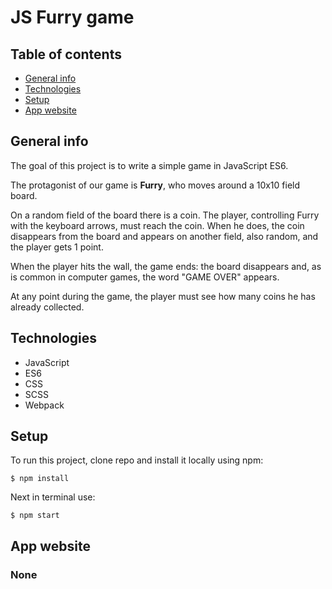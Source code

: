 # JS Furry game

## Table of contents
* [General info](#general-info)
* [Technologies](#Technologies)
* [Setup](#Setup)
* [App website](#App-website)

## General info

The goal of this project is to write a simple game in JavaScript ES6.

The protagonist of our game is **Furry**, who moves around a 10x10 field board.

On a random field of the board there is a coin. The player, controlling Furry with the keyboard arrows, must reach the coin. When he does, the coin disappears from the board and appears on another field, also random, and the player gets 1 point.

When the player hits the wall, the game ends: the board disappears and, as is common in computer games, the word "GAME OVER" appears.

At any point during the game, the player must see how many coins he has already collected.

## Technologies
- JavaScript
- ES6
- CSS
- SCSS
- Webpack

## Setup
To run this project, clone repo and install it locally using npm:

```
$ npm install
```

Next in terminal use:
```
$ npm start
```
## App website

### None
